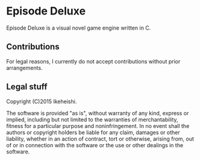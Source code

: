 Episode Deluxe
==============
Episode Deluxe is a visual novel game engine written in C.


Contributions
-------------
For legal reasons, I currently do not accept contributions without prior
arrangements.


Legal stuff
-----------
Copyright (C)2015 Ikeheishi.

The software is provided "as is", without warranty of any kind, express or
implied, including but not limited to the warranties of merchantability,
fitness for a particular purpose and noninfringement. In no event shall the
authors or copyright holders be liable for any claim, damages or other
liability, whether in an action of contract, tort or otherwise, arising from,
out of or in connection with the software or the use or other dealings in the
software.